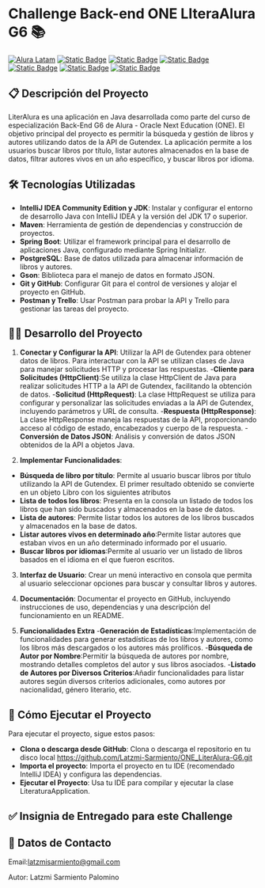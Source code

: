 # Challenge Back-end ONE LIteraAlura G6 📚
[![Alura Latam](https://img.shields.io/badge/Alura-Latam-blue?style=flat)](https://www.aluracursos.com/)
[![Static Badge](https://img.shields.io/badge/ONE-Oracle_Next_Education-orange?style=flat&logo=oracle&logoColor=orange)](https://www.oracle.com/co/education/oracle-next-education/) [![Static Badge](https://img.shields.io/badge/IDE-IntelliJ_IDEA-%23ff0534?style=flat&logo=IntelliJ%20IDEA&logoColor=%232196f3)](https://www.jetbrains.com/es-es/idea/) [![Static Badge](https://img.shields.io/badge/Language-Java-%23ff0000?style=flat)](#)
[![Static Badge](https://img.shields.io/badge/Java_Library-Gson_%2F_Json-blue?style=flat&logo=json)](https://mvnrepository.com/artifact/com.google.code.gson/gson)
[![Static Badge](https://img.shields.io/badge/API-Exchange_Rate_API-%23e90000?style=flat)](https://www.exchangerate-api.com/docs/java-currency-api)
[![Static Badge](https://img.shields.io/badge/license-MIT-blue)](#)

## 📋 Descripción del Proyecto
LiterAlura es una aplicación en Java desarrollada como parte del curso de especialización Back-End G6 de Alura - Oracle Next Education (ONE). El objetivo principal del proyecto es permitir la búsqueda y gestión de libros y autores utilizando datos de la API de Gutendex. La aplicación permite a los usuarios buscar libros por título, listar autores almacenados en la base de datos, filtrar autores vivos en un año específico, y buscar libros por idioma.

## 🛠️ Tecnologías Utilizadas
- **IntelliJ IDEA Community Edition y JDK**: Instalar y configurar el entorno de desarrollo Java con IntelliJ IDEA y la versión del JDK 17 o superior.
- **Maven**: Herramienta de gestión de dependencias y construcción de proyectos.
- **Spring Boot**: Utilizar el framework principal para el desarrollo de aplicaciones Java, configurado mediante Spring Initializr.
- **PostgreSQL**: Base de datos utilizada para almacenar información de libros y autores.
- **Gson**: Biblioteca para el manejo de datos en formato JSON.
- **Git y GitHub**: Configurar Git para el control de versiones y alojar el proyecto en GitHub.
- **Postman y Trello**: Usar Postman para probar la API y Trello para gestionar las tareas del proyecto.


## 👩‍💻 Desarrollo del Proyecto
1. **Conectar y Configurar la API**: Utilizar la API de Gutendex para obtener datos de libros. Para interactuar con la API se utilizan clases de Java para manejar solicitudes HTTP y procesar las respuestas.
-**Cliente para Solicitudes (HttpClient)**:Se utiliza la clase HttpClient de Java para realizar solicitudes HTTP a la API de Gutendex, facilitando la obtención de datos.
-**Solicitud (HttpRequest)**: La clase HttpRequest se utiliza para configurar y personalizar las solicitudes enviadas a la API de Gutendex, incluyendo parámetros y URL de consulta.
-**Respuesta (HttpResponse)**: La clase HttpResponse maneja las respuestas de la API, proporcionando acceso al código de estado, encabezados y cuerpo de la respuesta.
-**Conversión de Datos JSON**: Análisis y conversión de datos JSON obtenidos de la API a objetos Java.

2. **Implementar Funcionalidades**:
- **Búsqueda de libro por título**: Permite al usuario buscar libros por título utilizando la API de Gutendex. El primer resultado obtenido se convierte en un objeto Libro con los siguientes atributos
- **Lista de todos los libros**: Presenta en la consola un listado de todos los libros que han sido buscados y almacenados en la base de datos.
- **Lista de autores**: Permite listar todos los autores de los libros buscados y almacenados en la base de datos.
- **Listar autores vivos en determinado año**:Permite listar autores que estaban vivos en un año determinado informado por el usuario.
- **Buscar libros por idiomas**:Permite al usuario ver un listado de libros basados en el idioma en el que fueron escritos.

3. **Interfaz de Usuario**: Crear un menú interactivo en consola que permita al usuario seleccionar opciones para buscar y consultar libros y autores.

4. **Documentación**: Documentar el proyecto en GitHub, incluyendo instrucciones de uso, dependencias y una descripción del funcionamiento en un README.

5. **Funcionalidades Extra**
-**Generación de Estadísticas**:Implementación de funcionalidades para generar estadísticas de los libros y autores, como los libros más descargados o los autores más prolíficos.
-**Búsqueda de Autor por Nombre**:Permitir la búsqueda de autores por nombre, mostrando detalles completos del autor y sus libros asociados.
-**Listado de Autores por Diversos Criterios**:Añadir funcionalidades para listar autores según diversos criterios adicionales, como autores por nacionalidad, género literario, etc.

## 🚀 Cómo Ejecutar el Proyecto
Para ejecutar el proyecto, sigue estos pasos:

- **Clona o descarga desde GitHub**: Clona o descarga el repositorio en tu disco local https://github.com/Latzmi-Sarmiento/ONE_LiterAlura-G6.git
- **Importa el proyecto**: Importa el proyecto en tu IDE (recomendado IntelliJ IDEA) y configura las dependencias.
- **Ejecutar el Proyecto**: Usa tu IDE para compilar y ejecutar la clase LiteraturaApplication.

## ✅ Insignia de Entregado para este Challenge


## 💬 Datos de Contacto
Email:latzmisarmiento@gmail.com

Autor: Latzmi Sarmiento Palomino
